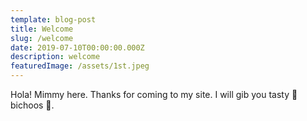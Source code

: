 ```yaml
---
template: blog-post
title: Welcome
slug: /welcome
date: 2019-07-10T00:00:00.000Z
description: welcome
featuredImage: /assets/1st.jpeg
---
```

Hola! Mimmy here. Thanks for coming to my site. I will gib you tasty 🍪 bichoos 🍪. 



